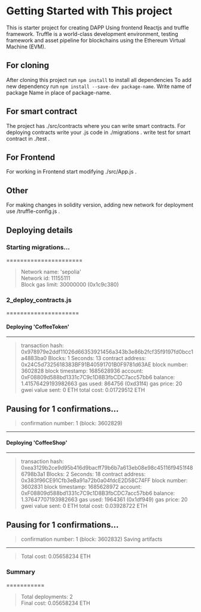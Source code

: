 # Getting Started with This project
This is starter project for creating DAPP 
Using frontend Reactjs and truffle framework.
Truffle is a world-class development environment, testing framework and asset pipeline for blockchains using the Ethereum Virtual Machine (EVM).

## For cloning
After cloning this project run `npm install` to install all dependencies
To add new dependency run `npm install --save-dev package-name`. Write name of package Name in place of package-name.

## For smart contract
The project has ./src/contracts where you can write smart contracts.
For deploying contracts write your .js code in ./migrations .
write test for smart contract in ./test .

## For Frontend
For working in Frontend start modifying ./src/App.js .

## Other
For making changes in solidity version, adding new network for deployment use /truffle-config.js . 

## Deploying details
### Starting migrations...
======================
> Network name:    'sepolia'<br>
> Network id:      11155111<br>
> Block gas limit: 30000000 (0x1c9c380)

### 2_deploy_contracts.js
=====================

#### Deploying 'CoffeeToken'
   -----------------------
   > transaction hash:    0x978979e2ddf11026d66353921456a343b3e86b2fcf35f9197fd0bcc1a4883ba0
   > Blocks: 1            Seconds: 13
   > contract address:    0x24C5d7325618383BF91B40591701B0F9781d63AE
   > block number:        3602828
   > block timestamp:     1685628936
   > account:             0xF08809d588bd1331c7C9c1D8B3fbCDC7acc57bb6
   > balance:             1.41576429193982663
   > gas used:            864756 (0xd31f4)
   > gas price:           20 gwei
   > value sent:          0 ETH
   > total cost:          0.01729512 ETH

   Pausing for 1 confirmations...
   ---
   > confirmation number: 1 (block: 3602829)
   ---
#### Deploying 'CoffeeShop'
   ----------------------
   > transaction hash:    0xea3129b2ce9d95b416d9bacff79b6b7a613eb08e98c45116f9451f486798b3a1
   > Blocks: 2            Seconds: 18
   > contract address:    0x383f96CE91Cfb3eBa91a72b0a04fdcE2D58C74FF
   > block number:        3602831
   > block timestamp:     1685628972
   > account:             0xF08809d588bd1331c7C9c1D8B3fbCDC7acc57bb6
   > balance:             1.37647707193982663
   > gas used:            1964361 (0x1df949)
   > gas price:           20 gwei
   > value sent:          0 ETH
   > total cost:          0.03928722 ETH

   Pausing for 1 confirmations...
   -------------------------------------
   > confirmation number: 1 (block: 3602832)
   > Saving artifacts
   -------------------------------------
   > Total cost:          0.05658234 ETH

### Summary
===========
> Total deployments:   2<br>
> Final cost:          0.05658234 ETH
